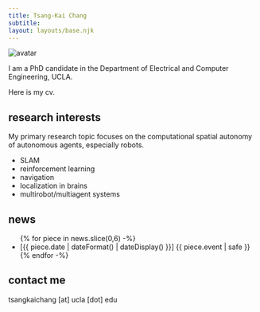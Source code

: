 ```yaml
---
title: Tsang-Kai Chang
subtitle: 
layout: layouts/base.njk
---
```


<div class="image-cropper">
    <img src="/images/profile-pic.png" alt="avatar" class="highlight-pic">
</div>


I am a PhD candidate in the Department of Electrical and Computer Engineering, UCLA.

Here is my cv.

## research interests

My primary research topic focuses on the computational spatial autonomy of autonomous agents, especially robots.

<ul class="feature-icons">
    <li class="far fa-eye">SLAM</li>
    <li class="far fa-comments">reinforcement learning</li>
    <li class="far fa-map">navigation</li>    
    <li class="fas fa-kiwi-bird">localization in brains</li>
    <li class="fas fa-users">multirobot/multiagent systems</li>
</ul>

## news

<ul class="listing">
    {% for piece in news.slice(0,6) -%}
    <li>
        [{{ piece.date  | dateFormat() | dateDisplay() }}] 
          {{ piece.event | safe }}
    </li>
    {% endfor -%}
</ul>


## contact me

tsangkaichang [at] ucla [dot] edu